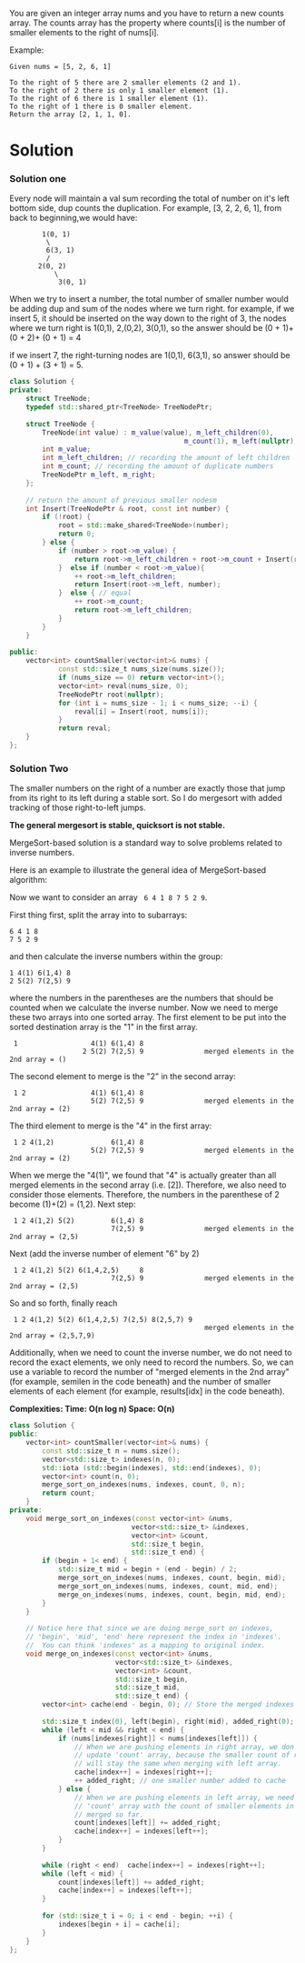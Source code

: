 You are given an integer array nums and you have to return a new counts array. The counts array has the property where counts[i] is the number of smaller elements to the right of nums[i].

Example:

```
Given nums = [5, 2, 6, 1]

To the right of 5 there are 2 smaller elements (2 and 1).
To the right of 2 there is only 1 smaller element (1).
To the right of 6 there is 1 smaller element (1).
To the right of 1 there is 0 smaller element.
Return the array [2, 1, 1, 0].
```    

# Solution

### Solution one

Every node will maintain a val sum recording the total of number on it's left bottom side, dup counts the duplication. For example, [3, 2, 2, 6, 1], from back to beginning,we would have:
```
        1(0, 1)
         \
         6(3, 1)
         /
       2(0, 2)
           \
            3(0, 1)
```
When we try to insert a number, the total number of smaller number would be adding dup and sum of the nodes where we turn right.
for example, if we insert 5, it should be inserted on the way down to the right of 3, the nodes where we turn right is 1(0,1), 2,(0,2), 3(0,1), so the answer should be (0 + 1)+(0 + 2)+ (0 + 1) = 4

if we insert 7, the right-turning nodes are 1(0,1), 6(3,1), so answer should be (0 + 1) + (3 + 1) = 5.

```cpp
class Solution {
private:
    struct TreeNode;
    typedef std::shared_ptr<TreeNode> TreeNodePtr;
    
    struct TreeNode {
        TreeNode(int value) : m_value(value), m_left_children(0),
                                           m_count(1), m_left(nullptr), m_right(nullptr) {}
        int m_value;
        int m_left_children; // recording the amount of left children
        int m_count; // recording the amount of duplicate numbers
        TreeNodePtr m_left, m_right;
    };
    
    // return the amount of previous smaller nodesm
    int Insert(TreeNodePtr & root, const int number) {
        if (!root) { 
            root = std::make_shared<TreeNode>(number);
            return 0;
        } else {
            if (number > root->m_value) {
                return root->m_left_children + root->m_count + Insert(root->m_right, number);
            }  else if (number < root->m_value){
                ++ root->m_left_children;
                return Insert(root->m_left, number);
            }  else { // equal
                ++ root->m_count;
                return root->m_left_children;
            }
        }
    }
    
public:
    vector<int> countSmaller(vector<int>& nums) {
            const std::size_t nums_size(nums.size());
            if (nums_size == 0) return vector<int>();
            vector<int> reval(nums_size, 0);
            TreeNodePtr root(nullptr);
            for (int i = nums_size - 1; i < nums_size; --i) {
                reval[i] = Insert(root, nums[i]);
            }
            return reval;
    }
};
```


### Solution Two

The smaller numbers on the right of a number are exactly those that jump from its right to its left during a stable sort. So I do mergesort with added tracking of those right-to-left jumps.

__The general mergesort is stable, quicksort is not stable.__

MergeSort-based solution is a standard way to solve problems related to inverse numbers.

Here is an example to illustrate the general idea of MergeSort-based algorithm:

Now we want to consider an array  ``` 6 4 1 8 7 5 2 9```.

First thing first, split the array into to subarrays:

```
6 4 1 8
7 5 2 9
```

and then calculate the inverse numbers within the group:

```
1 4(1) 6(1,4) 8
2 5(2) 7(2,5) 9
```

where the numbers in the parentheses are the numbers that should be counted when we calculate the inverse number.
Now we need to merge these two arrays into one sorted array. The first element to be put into the sorted destination array is the "1" in the first array.

```
 1                  4(1) 6(1,4) 8
                  2 5(2) 7(2,5) 9               merged elements in the 2nd array = ()
```

The second element to merge is the "2" in the second array:

```
 1 2                4(1) 6(1,4) 8
                    5(2) 7(2,5) 9               merged elements in the 2nd array = (2)

```

The third element to merge is the "4" in the first array:

```
 1 2 4(1,2)              6(1,4) 8
                    5(2) 7(2,5) 9               merged elements in the 2nd array = (2)

```

When we merge the "4(1)", we found that "4" is actually greater than all merged elements in the second array (i.e. [2]). Therefore, we also need to consider those elements. Therefore, the numbers in the parenthese of 2 become (1)+(2) = (1,2). Next step:

```
 1 2 4(1,2) 5(2)         6(1,4) 8
                         7(2,5) 9               merged elements in the 2nd array = (2,5)
```
 
Next (add the inverse number of element "6" by 2)

```
 1 2 4(1,2) 5(2) 6(1,4,2,5)     8
                         7(2,5) 9               merged elements in the 2nd array = (2,5)
```

So and so forth, finally reach

```
 1 2 4(1,2) 5(2) 6(1,4,2,5) 7(2,5) 8(2,5,7) 9
                                                merged elements in the 2nd array = (2,5,7,9)
```
 
Additionally, when we need to count the inverse number, we do not need to record the exact elements, we only need to record the numbers. So, we can use a variable to record the number of "merged elements in the 2nd array" (for example, semilen in the code beneath) and the number of smaller elements of each element (for example, results[idx] in the code beneath).

__Complexities: Time: O(n log n)    Space: O(n)__


```cpp
class Solution {
public:
    vector<int> countSmaller(vector<int>& nums) {
        const std::size_t n = nums.size();
        vector<std::size_t> indexes(n, 0);
        std::iota (std::begin(indexes), std::end(indexes), 0);
        vector<int> count(n, 0);
        merge_sort_on_indexes(nums, indexes, count, 0, n);
        return count;
    }
private:
    void merge_sort_on_indexes(const vector<int> &nums,
                              vector<std::size_t> &indexes,
                              vector<int> &count,
                              std::size_t begin,
                              std::size_t end) {
        if (begin + 1< end) {
            std::size_t mid = begin + (end - begin) / 2;
            merge_sort_on_indexes(nums, indexes, count, begin, mid);
            merge_sort_on_indexes(nums, indexes, count, mid, end);
            merge_on_indexes(nums, indexes, count, begin, mid, end);
        }
    }
    
    // Notice here that since we are doing merge_sort on indexes,
    // 'begin', 'mid', 'end' here represent the index in 'indexes'.
    //  You can think 'indexes' as a mapping to original index.
    void merge_on_indexes(const vector<int> &nums,
                          vector<std::size_t> &indexes,
                          vector<int> &count,
                          std::size_t begin,
                          std::size_t mid,
                          std::size_t end) {
        vector<int> cache(end - begin, 0); // Store the merged indexes
        
        std::size_t index(0), left(begin), right(mid), added_right(0);
        while (left < mid && right < end) {
            if (nums[indexes[right]] < nums[indexes[left]]) {
                // When we are pushing elements in right array, we don't need to
                // update 'count' array, because the smaller count of right element
                // will stay the same when merging with left array.
                cache[index++] = indexes[right++];
                ++ added_right; // one smaller number added to cache
            } else {
                // When we are pushing elements in left array, we need update 
                // 'count' array with the count of smaller elements in right array
                // merged so far.
                count[indexes[left]] += added_right;
                cache[index++] = indexes[left++];
            }
        }
        
        while (right < end)  cache[index++] = indexes[right++];
        while (left < mid) {
            count[indexes[left]] += added_right;
            cache[index++] = indexes[left++];
        }
        
        for (std::size_t i = 0; i < end - begin; ++i) {
            indexes[begin + i] = cache[i];
        }
    }
};
```
